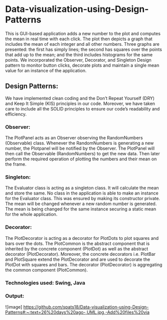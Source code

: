 # Data-visualization-using-Design-Patterns
This is GUI-based application adds a new number to the plot and computes the mean in real time with each click. The plot then depicts a graph that includes the mean of each integer and all other numbers. Three graphs are presented: the first has simply lines; the second has squares over the points that add up to the mean; and the third includes histograms for the same points.
We incorporated the Observer, Decorator, and Singleton Design pattern to monitor button clicks, decorate plots and maintain a single mean value for an instance of the application.
## Design Patterns:
We have implemented clean coding and the Don’t Repeat Yourself (DRY) and Keep It Simple (KIS) principles in our code. Moreover, we have taken care to include all the SOLID principles to ensure our code’s readability and efficiency. 

### Observer:
The PlotPanel acts as an Observer observing the RandomNumbers (Observable) class. Whenever the RandomNumbers is generating a new number, the Plotpanel will be notified by the Observer. The PlotPanel will then call the Observable (RandomNumbers) to get the new data. Then later perform the required operation of plotting the numbers and their mean on the frame.

### Singleton:
The Evaluator class is acting as a singleton class. It will calculate the mean and store the same. No class in the application is able to make an instance for the Evaluator class. This was ensured by making its constructor private. The mean will be changed whenever a new random number is generated. The mean is being changed for the same instance securing a static mean for the whole application.

### Decorator:
The PlotDecorator is acting as a decorator for PlotDots to plot squares and bars over the dots. The PlotCommon is the abstract component that is inherited by the concrete component (PlotDot) as well as the abstract decorator (PlotDecorator). Moreover, the concrete decorators i.e. PlotBar and PlotSquare extend the PlotDecorator and are used to decorate the PlotDot with squares and bars. The decorator (PlotDecorator) is aggregating the common component (PlotCommon).


### Technologies used: Swing, Java
### Output:
![image] https://github.com/spats18/Data-visualization-using-Design-Patterns#:~:text=26%20days%20ago-,UML.jpg,-Add%20files%20via
                        
